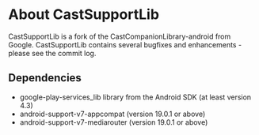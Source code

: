# About CastSupportLib
CastSupportLib is a fork of the CastCompanionLibrary-android from Google. CastSupportLib contains several bugfixes and enhancements - please see the commit log.

## Dependencies
* google-play-services_lib library from the Android SDK (at least version 4.3)
* android-support-v7-appcompat (version 19.0.1 or above)
* android-support-v7-mediarouter (version 19.0.1 or above)
